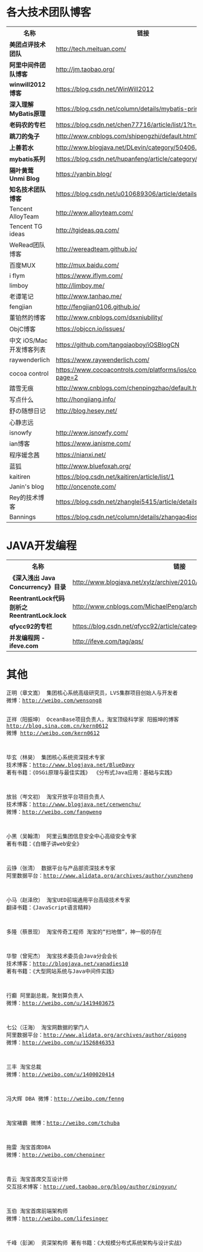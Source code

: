 <h1>各大技术团队博客</h1>
<table>
	<tr>
		<th>名称</th>
		<th>链接</th>
	</tr>
	<tr>
		<td><b>美团点评技术团队</b></td>
		<td><a href="http://tech.meituan.com/" target="_blank">http://tech.meituan.com/</a></td>
	</tr>
	<tr>
		<td><b>阿里中间件团队博客</b></td>
		<td><a href="http://jm.taobao.org/" target="_blank">http://jm.taobao.org/</a></td>
	</tr>
	<tr>
		<td><b>winwill2012博客</b></td>
		<td><a href="https://blog.csdn.net/WinWill2012" target="_blank">https://blog.csdn.net/WinWill2012</a></td>
	</tr>
	<tr>
		<td><b>深入理解MyBatis原理</b></td>
		<td><a href="https://blog.csdn.net/column/details/mybatis-principle.html" target="_blank">https://blog.csdn.net/column/details/mybatis-principle.html</a></td>
	</tr>
	<tr>
		<td><b>老码农的专栏</b></td>
		<td><a href="https://blog.csdn.net/chen77716/article/list/1?t=1" target="_blank">https://blog.csdn.net/chen77716/article/list/1?t=1</a></td>
	</tr>
	<tr>
		<td><b>跳刀的兔子</b></td>
		<td><a href="http://www.cnblogs.com/shipengzhi/default.html?page=1" target="_blank">http://www.cnblogs.com/shipengzhi/default.html?page=1</a></td>
	</tr>
	<tr>
		<td><b>上善若水</b></td>
		<td><a href="http://www.blogjava.net/DLevin/category/50406.html" target="_blank">http://www.blogjava.net/DLevin/category/50406.html</a></td>
	</tr>
	<tr>
		<td><b>mybatis系列</b></td>
		<td><a href="https://blog.csdn.net/hupanfeng/article/category/1443955" target="_blank">https://blog.csdn.net/hupanfeng/article/category/1443955</a></td>
	</tr>
	<tr>
		<td><b>隔叶黄莺 Unmi Blog</b></td>
		<td><a href="https://yanbin.blog/" target="_blank">https://yanbin.blog/</a></td>
	</tr>
	<tr>
		<td><b>知名技术团队博客</b></td>
		<td><a href="https://blog.csdn.net/u010689306/article/details/51626405" target="_blank">https://blog.csdn.net/u010689306/article/details/51626405</a></td>
	</tr>
	<tr>
		<td>Tencent AlloyTeam</td>
		<td><a href="http://www.alloyteam.com/" target="_blank">http://www.alloyteam.com/</a></td>
	</tr>
	<tr>
		<td>Tencent TG ideas</td>
		<td><a href="http://tgideas.qq.com/" target="_blank">http://tgideas.qq.com/</a></td>
	</tr>
	<tr>
		<td>WeRead团队博客</td>
		<td><a href="http://wereadteam.github.io/" target="_blank">http://wereadteam.github.io/</a></td>
	</tr>
	<tr>
		<td>百度MUX</td>
		<td><a href="http://mux.baidu.com/" target="_blank">http://mux.baidu.com/</a></td>
	</tr>
	<tr>
		<td>i flym</td>
		<td><a href="https://www.iflym.com/" target="_blank">https://www.iflym.com/</a></td>
	</tr>
	<tr>
		<td>limboy</td>
		<td><a href="http://limboy.me/" target="_blank">http://limboy.me/</a></td>
	</tr>
	<tr>
		<td>老谭笔记</td>
		<td><a href="http://www.tanhao.me/" target="_blank">http://www.tanhao.me/</a></td>
	</tr>
	<tr>
		<td>fengjian</td>
		<td><a href="http://fengjian0106.github.io/" target="_blank">http://fengjian0106.github.io/</a></td>
	</tr>
	<tr>
		<td>董铂然的博客</td>
		<td><a href="http://www.cnblogs.com/dsxniubility/" target="_blank">http://www.cnblogs.com/dsxniubility/</a></td>
	</tr>
	<tr>
		<td>ObjC博客</td>
		<td><a href="https://objccn.io/issues/" target="_blank">https://objccn.io/issues/</a></td>
	</tr>
	<tr>
		<td>中文 iOS/Mac 开发博客列表</td>
		<td><a href="https://github.com/tangqiaoboy/iOSBlogCN" target="_blank">https://github.com/tangqiaoboy/iOSBlogCN</a></td>
	</tr>
	<tr>
		<td>raywenderlich</td>
		<td><a href="https://www.raywenderlich.com/" target="_blank">https://www.raywenderlich.com/</a></td>
	</tr>
	<tr>
		<td>cocoa control</td>
		<td><a href="https://www.cocoacontrols.com/platforms/ios/controls?page=2" target="_blank">https://www.cocoacontrols.com/platforms/ios/controls?page=2</a></td>
	</tr>
	<tr>
		<td>踏雪无痕</td>
		<td><a href="http://www.cnblogs.com/chenpingzhao/default.html?page=1" target="_blank">http://www.cnblogs.com/chenpingzhao/default.html?page=1</a></td>
	</tr>
	<tr>
		<td>写点什么</td>
		<td><a href="http://hongjiang.info/" target="_blank">http://hongjiang.info/</a></td>
	</tr>
	<tr>
		<td>舒の随想日记</td>
		<td><a href="http://blog.hesey.net/" target="_blank">http://blog.hesey.net/</a></td>
	</tr>
	<tr>
		<td>心静志远</td>
		<td></td>
	</tr>
	<tr>
		<td>isnowfy</td>
		<td><a href="http://www.isnowfy.com/" target="_blank">http://www.isnowfy.com/</a></td>
	</tr>
	<tr>
		<td>ian博客</td>
		<td><a href="https://www.ianisme.com/" target="_blank">https://www.ianisme.com/</a></td>
	</tr>
	<tr>
		<td>程序媛念茜</td>
		<td><a href="https://nianxi.net/" target="_blank">https://nianxi.net/</a></td>
	</tr>
	<tr>
		<td>蓝狐</td>
		<td><a href="http://www.bluefoxah.org/" target="_blank">http://www.bluefoxah.org/</a></td>
	</tr>
	<tr>
		<td>kaitiren</td>
		<td><a href="https://blog.csdn.net/kaitiren/article/list/1" target="_blank">https://blog.csdn.net/kaitiren/article/list/1</a></td>
	</tr>
	<tr>
		<td>Janin's blog</td>
		<td><a href="http://oncenote.com/" target="_blank">http://oncenote.com/</a></td>
	</tr>
	<tr>
		<td>Rey的技术博客</td>
		<td><a href="https://blog.csdn.net/zhanglei5415/article/details/8848321" target="_blank">https://blog.csdn.net/zhanglei5415/article/details/8848321</a></td>
	</tr>
	<tr>
		<td>Bannings</td>
		<td><a href="https://blog.csdn.net/column/details/zhangao4iosobjc.html" target="_blank">https://blog.csdn.net/column/details/zhangao4iosobjc.html</a></td>
	</tr>
</table>
<h1>JAVA开发编程</h1>
<table>
	<tr>
		<th>名称</th>
		<th>链接</th>
	</tr>
	<tr>
		<td><b>《深入浅出 Java Concurrency》目录</b> </td>
		<td><a href="http://www.blogjava.net/xylz/archive/2010/07/08/325587.html" target="_blank">http://www.blogjava.net/xylz/archive/2010/07/08/325587.html</a></td>
	</tr>
	<tr>
		<td><b>ReentrantLock代码剖析之ReentrantLock.lock </b></td>
		<td><a href="http://www.cnblogs.com/MichaelPeng/archive/2010/02/12/1667947.html" target="_blank">http://www.cnblogs.com/MichaelPeng/archive/2010/02/12/1667947.html</a></td>
	</tr>
	<tr>
		<td><b>qfycc92的专栏</b></td>
		<td><a href="https://blog.csdn.net/qfycc92/article/category/3165619" target="_blank">https://blog.csdn.net/qfycc92/article/category/3165619</a></td>
	</tr>
	<tr>
		<td><b>并发编程网 - ifeve.com</b></td>
		<td><a href="http://ifeve.com/tag/aqs/" target="_blank">http://ifeve.com/tag/aqs/</a></td>
	</tr>
</table>
<h1>其他</h1>
<pre>
正明（章文嵩） 集团核心系统高级研究员，LVS集群项目创始人与开发者
微博：<a href="http://weibo.com/wensong8" target="_blank">http://weibo.com/wensong8</a>

正祥（阳振坤） OceanBase项目负责人，淘宝顶级科学家
阳振坤的博客 <a href="http://blog.sina.com.cn/kern0612" target="_blank">http://blog.sina.com.cn/kern0612</a>
微博 <a href="http://weibo.com/kern0612" target="_blank">http://weibo.com/kern0612</a>

毕玄（林昊） 集团核心系统资深技术专家
技术博客：<a href="http://www.blogjava.net/BlueDavy" target="_blank">http://www.blogjava.net/BlueDavy</a>
著有书籍：《OSGi原理与最佳实践》 《分布式Java应用：基础与实践》

放翁（岑文初） 淘宝开放平台项目负责人
技术博客：<a href="http://www.blogjava.net/cenwenchu/" target="_blank">http://www.blogjava.net/cenwenchu/</a>
微博：<a href="http://weibo.com/fangweng" target="_blank">http://weibo.com/fangweng</a>

小黑（吴翰清） 阿里云集团信息安全中心高级安全专家
著有书籍：《白帽子讲web安全》

云铮（张清） 数据平台与产品部资深技术专家
阿里数据平台：<a href="http://www.alidata.org/archives/author/yunzheng" target="_blank">http://www.alidata.org/archives/author/yunzheng</a>

小马（赵泽欣） 淘宝UED前端通用平台高级技术专家
翻译书籍：《JavaScript语言精粹》

多隆（蔡景现） 淘宝传奇工程师
淘宝的“扫地僧”，神一般的存在

华黎（曾宪杰） 淘宝技术委员会Java分会会长
技术博客：<a href="http://blogjava.net/vanadies10" target="_blank">http://blogjava.net/vanadies10</a>
著有书籍：《大型网站系统与Java中间件实践》

行癫 阿里副总裁，聚划算负责人
微博：<a href="http://weibo.com/u/1419403675" target="_blank">http://weibo.com/u/1419403675</a>

七公（汪海） 淘宝网数据的掌门人
阿里数据平台：<a href="http://www.alidata.org/archives/author/qigong" target="_blank">http://www.alidata.org/archives/author/qigong</a>
微博：<a href="http://weibo.com/u/1526846353" target="_blank">http://weibo.com/u/1526846353</a>

三丰 淘宝总裁
微博：<a href="http://weibo.com/u/1400020414" target="_blank">http://weibo.com/u/1400020414</a>

冯大辉 DBA
微博：<a href="http://weibo.com/fenng" target="_blank">http://weibo.com/fenng</a>

淘宝褚霸
微博：<a href="http://weibo.com/tchuba" target="_blank">http://weibo.com/tchuba</a>

拖雷 淘宝首席DBA
微博：<a href="http://weibo.com/chenpiner"  target="_blank">http://weibo.com/chenpiner</a>

青云 淘宝首席交互设计师
交互技术博客：<a href="http://ued.taobao.org/blog/author/qingyun/" target="_blank">http://ued.taobao.org/blog/author/qingyun/</a>

玉伯 淘宝首席前端架构师
微博：<a href="http://weibo.com/lifesinger" target="_blank">http://weibo.com/lifesinger</a>

千峰（彭渊） 资深架构师
著有书籍：《大规模分布式系统架构与设计实战》
</pre>